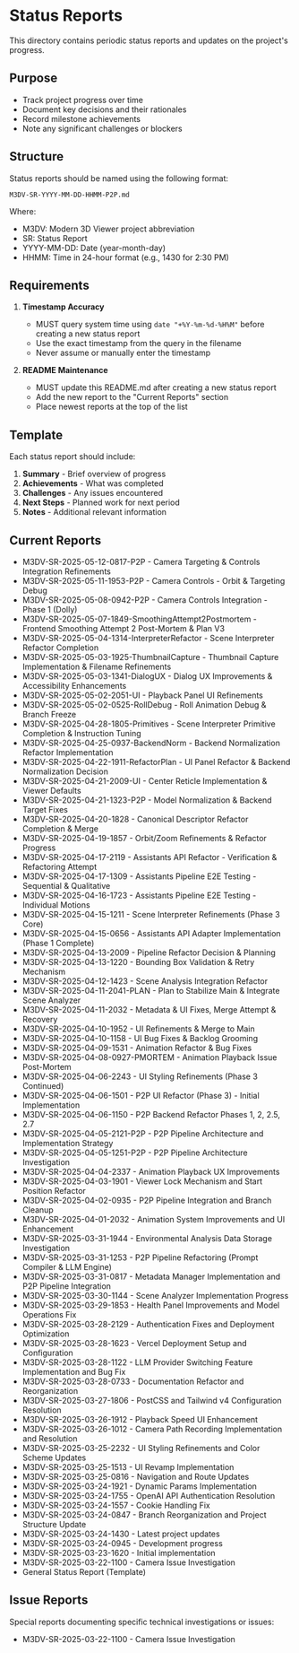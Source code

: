 # Status Reports

This directory contains periodic status reports and updates on the project's progress.

## Purpose
- Track project progress over time
- Document key decisions and their rationales
- Record milestone achievements
- Note any significant challenges or blockers

## Structure
Status reports should be named using the following format:
```
M3DV-SR-YYYY-MM-DD-HHMM-P2P.md
```
Where:
- M3DV: Modern 3D Viewer project abbreviation
- SR: Status Report
- YYYY-MM-DD: Date (year-month-day)
- HHMM: Time in 24-hour format (e.g., 1430 for 2:30 PM)

## Requirements
1. **Timestamp Accuracy**
   - MUST query system time using `date "+%Y-%m-%d-%H%M"` before creating a new status report
   - Use the exact timestamp from the query in the filename
   - Never assume or manually enter the timestamp

2. **README Maintenance**
   - MUST update this README.md after creating a new status report
   - Add the new report to the "Current Reports" section
   - Place newest reports at the top of the list

## Template
Each status report should include:
1. **Summary** - Brief overview of progress
2. **Achievements** - What was completed
3. **Challenges** - Any issues encountered
4. **Next Steps** - Planned work for next period
5. **Notes** - Additional relevant information

## Current Reports
- M3DV-SR-2025-05-12-0817-P2P - Camera Targeting & Controls Integration Refinements
- M3DV-SR-2025-05-11-1953-P2P - Camera Controls - Orbit & Targeting Debug
- M3DV-SR-2025-05-08-0942-P2P - Camera Controls Integration - Phase 1 (Dolly)
- M3DV-SR-2025-05-07-1849-SmoothingAttempt2Postmortem - Frontend Smoothing Attempt 2 Post-Mortem & Plan V3
- M3DV-SR-2025-05-04-1314-InterpreterRefactor - Scene Interpreter Refactor Completion
- M3DV-SR-2025-05-03-1925-ThumbnailCapture - Thumbnail Capture Implementation & Filename Refinements
- M3DV-SR-2025-05-03-1341-DialogUX - Dialog UX Improvements & Accessibility Enhancements
- M3DV-SR-2025-05-02-2051-UI - Playback Panel UI Refinements
- M3DV-SR-2025-05-02-0525-RollDebug - Roll Animation Debug & Branch Freeze
- M3DV-SR-2025-04-28-1805-Primitives - Scene Interpreter Primitive Completion & Instruction Tuning
- M3DV-SR-2025-04-25-0937-BackendNorm - Backend Normalization Refactor Implementation
- M3DV-SR-2025-04-22-1911-RefactorPlan - UI Panel Refactor & Backend Normalization Decision
- M3DV-SR-2025-04-21-2009-UI - Center Reticle Implementation & Viewer Defaults
- M3DV-SR-2025-04-21-1323-P2P - Model Normalization & Backend Target Fixes
- M3DV-SR-2025-04-20-1828 - Canonical Descriptor Refactor Completion & Merge
- M3DV-SR-2025-04-19-1857 - Orbit/Zoom Refinements & Refactor Progress
- M3DV-SR-2025-04-17-2119 - Assistants API Refactor - Verification & Refactoring Attempt
- M3DV-SR-2025-04-17-1309 - Assistants Pipeline E2E Testing - Sequential & Qualitative
- M3DV-SR-2025-04-16-1723 - Assistants Pipeline E2E Testing - Individual Motions
- M3DV-SR-2025-04-15-1211 - Scene Interpreter Refinements (Phase 3 Core)
- M3DV-SR-2025-04-15-0656 - Assistants API Adapter Implementation (Phase 1 Complete)
- M3DV-SR-2025-04-13-2009 - Pipeline Refactor Decision & Planning
- M3DV-SR-2025-04-13-1220 - Bounding Box Validation & Retry Mechanism
- M3DV-SR-2025-04-12-1423 - Scene Analysis Integration Refactor
- M3DV-SR-2025-04-11-2041-PLAN - Plan to Stabilize Main & Integrate Scene Analyzer
- M3DV-SR-2025-04-11-2032 - Metadata & UI Fixes, Merge Attempt & Recovery
- M3DV-SR-2025-04-10-1952 - UI Refinements & Merge to Main
- M3DV-SR-2025-04-10-1158 - UI Bug Fixes & Backlog Grooming
- M3DV-SR-2025-04-09-1531 - Animation Refactor & Bug Fixes
- M3DV-SR-2025-04-08-0927-PMORTEM - Animation Playback Issue Post-Mortem
- M3DV-SR-2025-04-06-2243 - UI Styling Refinements (Phase 3 Continued)
- M3DV-SR-2025-04-06-1501 - P2P UI Refactor (Phase 3) - Initial Implementation
- M3DV-SR-2025-04-06-1150 - P2P Backend Refactor Phases 1, 2, 2.5, 2.7
- M3DV-SR-2025-04-05-2121-P2P - P2P Pipeline Architecture and Implementation Strategy
- M3DV-SR-2025-04-05-1251-P2P - P2P Pipeline Architecture Investigation
- M3DV-SR-2025-04-04-2337 - Animation Playback UX Improvements
- M3DV-SR-2025-04-03-1901 - Viewer Lock Mechanism and Start Position Refactor
- M3DV-SR-2025-04-02-0935 - P2P Pipeline Integration and Branch Cleanup
- M3DV-SR-2025-04-01-2032 - Animation System Improvements and UI Enhancement
- M3DV-SR-2025-03-31-1944 - Environmental Analysis Data Storage Investigation
- M3DV-SR-2025-03-31-1253 - P2P Pipeline Refactoring (Prompt Compiler & LLM Engine)
- M3DV-SR-2025-03-31-0817 - Metadata Manager Implementation and P2P Pipeline Integration
- M3DV-SR-2025-03-30-1144 - Scene Analyzer Implementation Progress
- M3DV-SR-2025-03-29-1853 - Health Panel Improvements and Model Operations Fix
- M3DV-SR-2025-03-28-2129 - Authentication Fixes and Deployment Optimization
- M3DV-SR-2025-03-28-1623 - Vercel Deployment Setup and Configuration
- M3DV-SR-2025-03-28-1122 - LLM Provider Switching Feature Implementation and Bug Fix
- M3DV-SR-2025-03-28-0733 - Documentation Refactor and Reorganization
- M3DV-SR-2025-03-27-1806 - PostCSS and Tailwind v4 Configuration Resolution
- M3DV-SR-2025-03-26-1912 - Playback Speed UI Enhancement
- M3DV-SR-2025-03-26-1012 - Camera Path Recording Implementation and Resolution
- M3DV-SR-2025-03-25-2232 - UI Styling Refinements and Color Scheme Updates
- M3DV-SR-2025-03-25-1513 - UI Revamp Implementation
- M3DV-SR-2025-03-25-0816 - Navigation and Route Updates
- M3DV-SR-2025-03-24-1921 - Dynamic Params Implementation
- M3DV-SR-2025-03-24-1755 - OpenAI API Authentication Resolution
- M3DV-SR-2025-03-24-1557 - Cookie Handling Fix
- M3DV-SR-2025-03-24-0847 - Branch Reorganization and Project Structure Update
- M3DV-SR-2025-03-24-1430 - Latest project updates
- M3DV-SR-2025-03-24-0945 - Development progress
- M3DV-SR-2025-03-23-1620 - Initial implementation
- M3DV-SR-2025-03-22-1100 - Camera Issue Investigation
- General Status Report (Template)

## Issue Reports
Special reports documenting specific technical investigations or issues:
- M3DV-SR-2025-03-22-1100 - Camera Issue Investigation